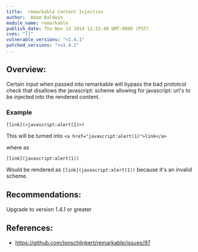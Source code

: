 ```yaml
---
title:  remarkable Content Injection
author:  Adam Baldwin
module_name: remarkable
publish_date: Thu Nov 13 2014 12:33:48 GMT-0800 (PST)
cves: "[]"
vulnerable_versions: "<1.4.1"
patched_versions: ">=1.4.1"
...
```


## Overview:

Certain input when passed into remarkable will bypass the bad prototcol check that disallows the javascript: scheme allowing for javascript: url's to be injected into the rendered content.

### Example

```
[link](<javascript:alert(1)>)
```
This will be turned into `<a href="javascript:alert(1)">link</a>`

where as

```
[link](javascript:alert(1))
```

Would be rendered as `[link](javascript:alert(1))` because it's an invalid scheme.

## Recommendations:

Upgrade to version 1.4.1 or greater

## References:
- https://github.com/jonschlinkert/remarkable/issues/97
